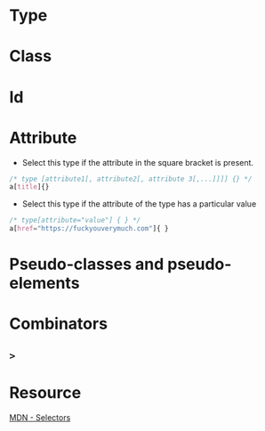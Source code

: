 # Type
# Class
# Id
# Attribute
- Select this type if the attribute in the square bracket is present.
```css
/* type [attribute1[, attribute2[, attribute 3[,...]]]] {} */
a[title]{}
```
- Select this type if the attribute of the type has a particular value
```css
/* type[attribute="value"] { } */
a[href="https://fuckyouverymuch.com"]{ }
```
# Pseudo-classes and pseudo-elements
# Combinators
## ```>```

# Resource
[MDN - Selectors](https://developer.mozilla.org/en-US/docs/Learn/CSS/Building_blocks/Selectors)